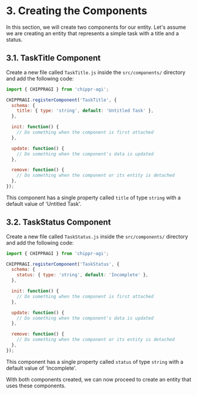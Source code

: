 # 3. Creating the Components

In this section, we will create two components for our entity. Let's assume we are creating an entity that represents a simple task with a title and a status.

## 3.1. TaskTitle Component

Create a new file called `TaskTitle.js` inside the `src/components/` directory and add the following code:

```javascript
import { CHIPPRAGI } from 'chippr-agi';

CHIPPRAGI.registerComponent('TaskTitle', {
  schema: {
    title: { type: 'string', default: 'Untitled Task' },
  },

  init: function() {
    // Do something when the component is first attached
  },

  update: function() {
    // Do something when the component's data is updated
  },

  remove: function() {
    // Do something when the component or its entity is detached
  },
});
```

This component has a single property called `title` of type `string` with a default value of 'Untitled Task'.

## 3.2. TaskStatus Component

Create a new file called `TaskStatus.js` inside the `src/components/` directory and add the following code:

```javascript
import { CHIPPRAGI } from 'chippr-agi';

CHIPPRAGI.registerComponent('TaskStatus', {
  schema: {
    status: { type: 'string', default: 'Incomplete' },
  },

  init: function() {
    // Do something when the component is first attached
  },

  update: function() {
    // Do something when the component's data is updated
  },

  remove: function() {
    // Do something when the component or its entity is detached
  },
});
```

This component has a single property called `status` of type `string` with a default value of 'Incomplete'.

With both components created, we can now proceed to create an entity that uses these components.
```
